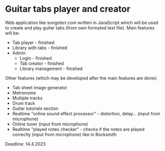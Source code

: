# Guitar tabs player and creator
Web application like songsterr.com written in JavaScript which will be used to create and play guitar tabs (from own formated text file).
Main features will be:

 - Tab player - finished
 - Library with tabs - finished
 - Admin
   - Login - finished
   - Tab creator - finished
   - Library management - finished

Other features (which may be developed after the main features are done):
 - Tab sheet image generator
 - Metronome
 - Multiple tracks
 - Drum track
 - Guitar tutorials section
 - Realtime "online sound effect processor" - distortion, delay... (input from microphone)
 - Online tuner (input from microphone)
 - Realtime "played notes checker" - checks if the notes are played correctly (input from microphone) like in Rocksmith 

Deadline: 14.4.2023
